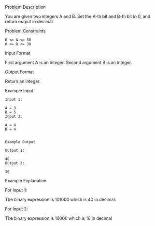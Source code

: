 Problem Description

You are given two integers A and B.
Set the A-th bit and B-th bit in 0, and return output in decimal.


Problem Constraints

    0 <= A <= 30
    0 <= B <= 30


Input Format

First argument A is an integer.
Second argument B is an integer.


Output Format

Return an integer.


Example Input
    
    Input 1:
    
    A = 3
    B = 5
    Input 2:
    
    A = 4
    B = 4
    
    
    Example Output
    
    Output 1:
    
    40
    Output 2:
    
    16


Example Explanation

For Input 1:

The binary expression is 101000 which is 40 in decimal.

For Input 2:

The binary expression is 10000 which is 16 in decimal
